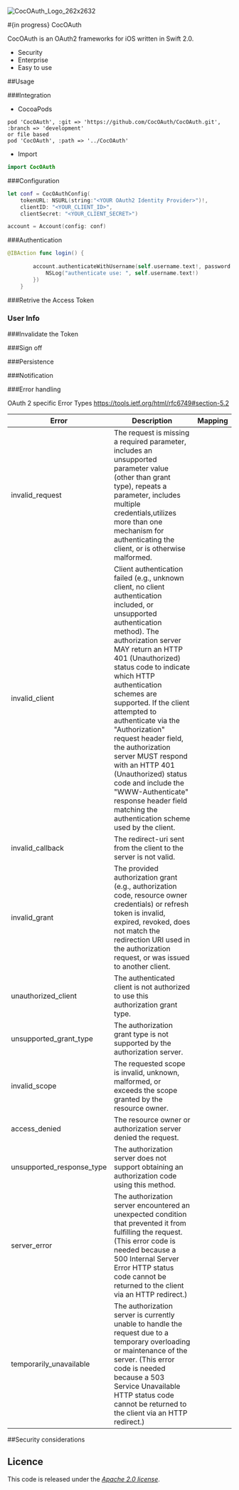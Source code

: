 ![CocOAuth_Logo_262x2632](http://cocoauth.marko-seifert.de/presskit/CocOAuth_Logo_262x262.png)


#{in progress} CocOAuth

CocOAuth is an OAuth2 frameworks for iOS written in Swift 2.0.


- Security
- Enterprise
- Easy to use

##Usage

###Integration
- CocoaPods
```
pod 'CocOAuth', :git => 'https://github.com/CocOAuth/CocOAuth.git', :branch => 'development'
or file based
pod 'CocOAuth', :path => '../CocOAuth'
```
- Import
```swift
import CocOAuth
```

###Configuration
```swift
let conf = CocOAuthConfig(
	tokenURL: NSURL(string:"<YOUR OAuth2 Identity Provider>")!, 
	clientID: "<YOUR_CLIENT_ID>", 
	clientSecret: "<YOUR_CLIENT_SECRET>")

account = Account(config: conf)

```
###Authentication 
```swift
@IBAction func login() {
        
        account.authenticateWithUsername(self.username.text!, password: self.password.text!, handler: { () -> () in
            NSLog("authenticate use: ", self.username.text!)
        })
    }
```
###Retrive the Access Token

### User Info

###Invalidate the Token

###Sign off

###Persistence

###Notification

###Error handling

OAuth 2 specific Error Types 
https://tools.ietf.org/html/rfc6749#section-5.2

Error | Description | Mapping
------|------------ |--------
invalid_request | The request is missing a required parameter, includes an unsupported parameter value (other than grant type), repeats a parameter, includes multiple credentials,utilizes more than one mechanism for authenticating the client, or is otherwise malformed.|
invalid_client|Client authentication failed (e.g., unknown client, no client authentication included, or unsupported authentication method). The authorization server MAY return an HTTP 401 (Unauthorized) status code to indicate which HTTP authentication schemes are supported. If the client attempted to authenticate via the "Authorization" request header field, the authorization server MUST respond with an HTTP 401 (Unauthorized) status code and include the "WWW-Authenticate" response header field matching the authentication scheme used by the client.|
invalid_callback|The redirect-uri sent from the client to the server is not valid.|
invalid_grant|The provided authorization grant (e.g., authorization code, resource owner credentials) or refresh token is invalid, expired, revoked, does not match the redirection URI used in the authorization request, or was issued to another client.|
unauthorized_client|The authenticated client is not authorized to use this authorization grant type.|
unsupported_grant_type|The authorization grant type is not supported by the authorization server.|
invalid_scope|The requested scope is invalid, unknown, malformed, or exceeds the scope granted by the resource owner.|
access_denied|The resource owner or authorization server denied the request.|
unsupported_response_type|The authorization server does not support obtaining an authorization code using this method.|
server_error|The authorization server encountered an unexpected condition that prevented it from fulfilling the request. (This error code is needed because a 500 Internal Server Error HTTP status code cannot be returned to the client via an HTTP redirect.)|
temporarily_unavailable|The authorization server is currently unable to handle the request due to a temporary overloading or maintenance of the server. (This error code is needed because a 503 Service Unavailable HTTP status code cannot be returned to the client via an HTTP redirect.)|

##Security considerations

## Licence 

This code is released under the [_Apache 2.0 license_](LICENSE).


[sample]: https://github.com/p2/OAuth2App